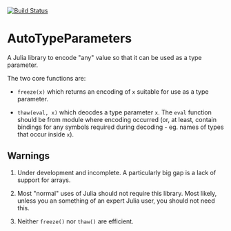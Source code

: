 [![Build Status](https://travis-ci.org/andrewcooke/AutoTypeParameters.jl.svg?branch=master)](https://travis-ci.org/andrewcooke/AutoTypeParameters.jl)


# AutoTypeParameters

A Julia library to encode "any" value so that it can be used as a type
parameter.

The two core functions are:

* `freeze(x)` which returns an encoding of `x` suitable for use as a type
  parameter.

* `thaw(eval, x)` which deocdes a type parameter `x`.  The `eval` function
  should be from module where encoding occurred (or, at least, contain
  bindings for any symbols required during decoding - eg. names of types that
  occur inside `x`).

## Warnings

1. Under development and incomplete.  A particularly big gap is a lack of
   support for arrays.

1. Most "normal" uses of Julia should not require this library.  Most likely,
   unless you an something of an expert Julia user, you should not need this.

1. Neither `freeze()` nor `thaw()` are efficient.
